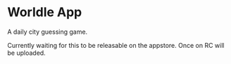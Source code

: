 # Worldle App

A daily city guessing game.

Currently waiting for this to be releasable on the appstore.
Once on RC will be uploaded.
